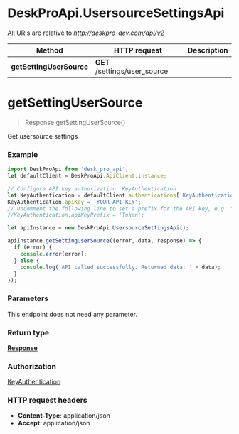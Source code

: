 # DeskProApi.UsersourceSettingsApi

All URIs are relative to *http://deskpro-dev.com/api/v2*

Method | HTTP request | Description
------------- | ------------- | -------------
[**getSettingUserSource**](UsersourceSettingsApi.md#getSettingUserSource) | **GET** /settings/user_source | 


<a name="getSettingUserSource"></a>
# **getSettingUserSource**
> Response getSettingUserSource()



Get usersource settings

### Example
```javascript
import DeskProApi from 'desk_pro_api';
let defaultClient = DeskProApi.ApiClient.instance;

// Configure API key authorization: KeyAuthentication
let KeyAuthentication = defaultClient.authentications['KeyAuthentication'];
KeyAuthentication.apiKey = 'YOUR API KEY';
// Uncomment the following line to set a prefix for the API key, e.g. "Token" (defaults to null)
//KeyAuthentication.apiKeyPrefix = 'Token';

let apiInstance = new DeskProApi.UsersourceSettingsApi();

apiInstance.getSettingUserSource((error, data, response) => {
  if (error) {
    console.error(error);
  } else {
    console.log('API called successfully. Returned data: ' + data);
  }
});
```

### Parameters
This endpoint does not need any parameter.

### Return type

[**Response**](Response.md)

### Authorization

[KeyAuthentication](../README.md#KeyAuthentication)

### HTTP request headers

 - **Content-Type**: application/json
 - **Accept**: application/json


